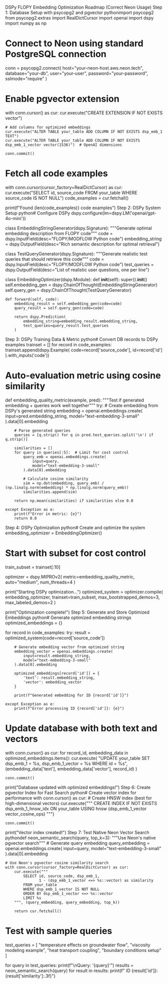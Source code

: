 DSPy FLOPY Embedding Optimization Roadmap (Correct Neon Usage)
Step 1: Database Setup with psycopg2 and pgvector
pythonimport psycopg2
from psycopg2.extras import RealDictCursor
import openai
import dspy
import numpy as np

# Connect to Neon using standard PostgreSQL connection
conn = psycopg2.connect(
    host="your-neon-host.aws.neon.tech",
    database="your-db", 
    user="your-user",
    password="your-password",
    sslmode="require"
)

# Enable pgvector extension
with conn.cursor() as cur:
    cur.execute("CREATE EXTENSION IF NOT EXISTS vector")
    
    # Add columns for optimized embeddings
    cur.execute("ALTER TABLE your_table ADD COLUMN IF NOT EXISTS dsp_emb_1 TEXT")
    cur.execute("ALTER TABLE your_table ADD COLUMN IF NOT EXISTS dsp_emb_1_vector vector(1536)")  # OpenAI dimensions
    
    conn.commit()

# Fetch all code examples
with conn.cursor(cursor_factory=RealDictCursor) as cur:
    cur.execute("SELECT id, source_code FROM your_table WHERE source_code IS NOT NULL")
    code_examples = cur.fetchall()

print(f"Found {len(code_examples)} code examples")
Step 2: DSPy System Setup
python# Configure DSPy
dspy.configure(lm=dspy.LM('openai/gpt-4o-mini'))

class EmbeddingStringGenerator(dspy.Signature):
    """Generate optimal embedding description from FLOPY code"""
    code = dspy.InputField(desc="FLOPY/MODFLOW Python code")
    embedding_string = dspy.OutputField(desc="Rich semantic description for optimal retrieval")

class TestQueryGenerator(dspy.Signature): 
    """Generate realistic test queries that should retrieve this code"""
    code = dspy.InputField(desc="FLOPY/MODFLOW Python code")
    test_queries = dspy.OutputField(desc="List of realistic user questions, one per line")

class EmbeddingOptimizer(dspy.Module):
    def __init__(self):
        super().__init__()
        self.embedding_gen = dspy.ChainOfThought(EmbeddingStringGenerator)
        self.query_gen = dspy.ChainOfThought(TestQueryGenerator)
    
    def forward(self, code):
        embedding_result = self.embedding_gen(code=code)
        query_result = self.query_gen(code=code)
        
        return dspy.Prediction(
            embedding_string=embedding_result.embedding_string,
            test_queries=query_result.test_queries
        )
Step 3: DSPy Training Data & Metric
python# Convert DB records to DSPy examples
trainset = []
for record in code_examples:
    trainset.append(dspy.Example(
        code=record['source_code'],
        id=record['id']
    ).with_inputs('code'))

# Auto-evaluation metric using cosine similarity
def embedding_quality_metric(example, pred):
    """Test if generated embedding + queries work well together"""
    try:
        # Create embedding from DSPy's generated string
        embedding = openai.embeddings.create(
            input=pred.embedding_string,
            model="text-embedding-3-small"
        ).data[0].embedding
        
        # Parse generated queries
        queries = [q.strip() for q in pred.test_queries.split('\n') if q.strip()]
        
        similarities = []
        for query in queries[:5]:  # Limit for cost control
            query_emb = openai.embeddings.create(
                input=query,
                model="text-embedding-3-small"
            ).data[0].embedding
            
            # Calculate cosine similarity
            sim = np.dot(embedding, query_emb) / (np.linalg.norm(embedding) * np.linalg.norm(query_emb))
            similarities.append(sim)
        
        return np.mean(similarities) if similarities else 0.0
        
    except Exception as e:
        print(f"Error in metric: {e}")
        return 0.0
Step 4: DSPy Optimization
python# Create and optimize the system
embedding_optimizer = EmbeddingOptimizer()

# Start with subset for cost control
train_subset = trainset[:10]

optimizer = dspy.MIPROv2(
    metric=embedding_quality_metric,
    auto="medium",
    num_threads=4
)

print("Starting DSPy optimization...")
optimized_system = optimizer.compile(
    embedding_optimizer,
    trainset=train_subset,
    max_bootstrapped_demos=3,
    max_labeled_demos=2
)

print("Optimization complete!")
Step 5: Generate and Store Optimized Embeddings
python# Generate optimized embedding strings
optimized_embeddings = {}

for record in code_examples:
    try:
        result = optimized_system(code=record['source_code'])
        
        # Generate embedding vector from optimized string
        embedding_vector = openai.embeddings.create(
            input=result.embedding_string,
            model="text-embedding-3-small"
        ).data[0].embedding
        
        optimized_embeddings[record['id']] = {
            'text': result.embedding_string,
            'vector': embedding_vector
        }
        
        print(f"Generated embedding for ID {record['id']}")
        
    except Exception as e:
        print(f"Error processing ID {record['id']}: {e}")

# Update database with both text and vectors
with conn.cursor() as cur:
    for record_id, embedding_data in optimized_embeddings.items():
        cur.execute(
            "UPDATE your_table SET dsp_emb_1 = %s, dsp_emb_1_vector = %s WHERE id = %s",
            (embedding_data['text'], embedding_data['vector'], record_id)
        )
    
    conn.commit()

print("Database updated with optimized embeddings!")
Step 6: Create pgvector Index for Fast Search
python# Create vector index for performance
with conn.cursor() as cur:
    # Create HNSW index (best for high-dimensional vectors)
    cur.execute("""
        CREATE INDEX IF NOT EXISTS dsp_emb_1_hnsw_idx 
        ON your_table 
        USING hnsw (dsp_emb_1_vector vector_cosine_ops)
    """)
    
    conn.commit()

print("Vector index created!")
Step 7: Test Native Neon Vector Search
pythondef neon_semantic_search(query, top_k=3):
    """Use Neon's native pgvector search"""
    # Generate query embedding
    query_embedding = openai.embeddings.create(
        input=query,
        model="text-embedding-3-small"
    ).data[0].embedding
    
    # Use Neon's pgvector cosine similarity search
    with conn.cursor(cursor_factory=RealDictCursor) as cur:
        cur.execute("""
            SELECT id, source_code, dsp_emb_1,
                   1 - (dsp_emb_1_vector <=> %s::vector) as similarity
            FROM your_table 
            WHERE dsp_emb_1_vector IS NOT NULL
            ORDER BY dsp_emb_1_vector <=> %s::vector
            LIMIT %s
        """, (query_embedding, query_embedding, top_k))
        
        return cur.fetchall()

# Test with sample queries
test_queries = [
    "temperature effects on groundwater flow",
    "viscosity modeling example",
    "heat transport coupling",
    "boundary conditions setup"
]

for query in test_queries:
    print(f"\nQuery: '{query}'")
    results = neon_semantic_search(query)
    for result in results:
        print(f"  ID {result['id']}: {result['similarity']:.3f}")